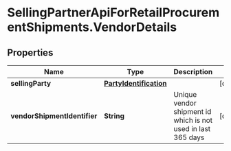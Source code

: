 # SellingPartnerApiForRetailProcurementShipments.VendorDetails

## Properties

Name | Type | Description | Notes
------------ | ------------- | ------------- | -------------
**sellingParty** | [**PartyIdentification**](PartyIdentification.md) |  | [optional] 
**vendorShipmentIdentifier** | **String** | Unique vendor shipment id which is not used in last 365 days | [optional] 


